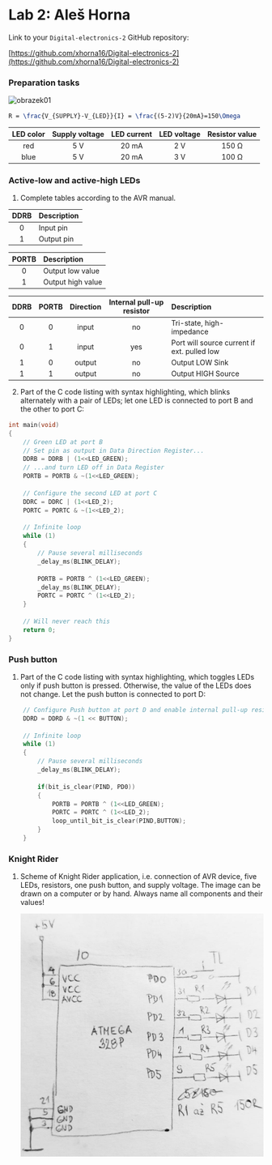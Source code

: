 # Lab 2: Aleš Horna

Link to your `Digital-electronics-2` GitHub repository:

   [https://github.com/xhorna16/Digital-electronics-2](https://github.com/xhorna16/Digital-electronics-2)

### Preparation tasks
![obrazek01](obrazek01.png)
```LaTeX
R = \frac{V_{SUPPLY}-V_{LED}}{I} = \frac{(5-2)V}{20mA}=150\Omega
```
| **LED color** | **Supply voltage** | **LED current** | **LED voltage** | **Resistor value** |
| :-: | :-: | :-: | :-: | :-: |
| red | 5&nbsp;V | 20&nbsp;mA | 2&nbsp;V | 150&nbsp;Ω |
| blue | 5&nbsp;V | 20&nbsp;mA | 3&nbsp;V | 100&nbsp;Ω |

### Active-low and active-high LEDs

1. Complete tables according to the AVR manual.

| **DDRB** | **Description** |
| :-: | :-- |
| 0 | Input pin |
| 1 | Output pin |

| **PORTB** | **Description** |
| :-: | :-- |
| 0 | Output low value |
| 1 | Output high value |

| **DDRB** | **PORTB** | **Direction** | **Internal pull-up resistor** | **Description** |
| :-: | :-: | :-: | :-: | :-- |
| 0 | 0 | input | no | Tri-state, high-impedance |
| 0 | 1 | input | yes | Port will source current if ext. pulled low |
| 1 | 0 | output | no | Output LOW Sink |
| 1 | 1 | output | no | Output HIGH Source |

2. Part of the C code listing with syntax highlighting, which blinks alternately with a pair of LEDs; let one LED is connected to port B and the other to port C:

```c
int main(void)
{
    // Green LED at port B
    // Set pin as output in Data Direction Register...
    DDRB = DDRB | (1<<LED_GREEN);
    // ...and turn LED off in Data Register
    PORTB = PORTB & ~(1<<LED_GREEN);

    // Configure the second LED at port C
    DDRC = DDRC | (1<<LED_2);
    PORTC = PORTC & ~(1<<LED_2);

    // Infinite loop
    while (1)
    {
        // Pause several milliseconds
        _delay_ms(BLINK_DELAY);

        PORTB = PORTB ^ (1<<LED_GREEN);
        _delay_ms(BLINK_DELAY);
        PORTC = PORTC ^ (1<<LED_2);
    }

    // Will never reach this
    return 0;
}
```


### Push button

1. Part of the C code listing with syntax highlighting, which toggles LEDs only if push button is pressed. Otherwise, the value of the LEDs does not change. Let the push button is connected to port D:

```c
    // Configure Push button at port D and enable internal pull-up resistor
    DDRD = DDRD & ~(1 << BUTTON);

    // Infinite loop
    while (1)
    {
        // Pause several milliseconds
        _delay_ms(BLINK_DELAY);

        if(bit_is_clear(PIND, PD0))
        {
            PORTB = PORTB ^ (1<<LED_GREEN);
            PORTC = PORTC ^ (1<<LED_2);
            loop_until_bit_is_clear(PIND,BUTTON);
        }
    }
```


### Knight Rider

1. Scheme of Knight Rider application, i.e. connection of AVR device, five LEDs, resistors, one push button, and supply voltage. The image can be drawn on a computer or by hand. Always name all components and their values!

   ![schema](schema.jpg)
